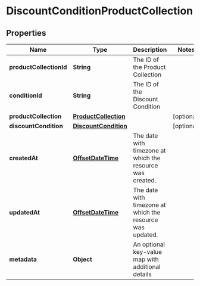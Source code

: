 # DiscountConditionProductCollection

## Properties
Name | Type | Description | Notes
------------ | ------------- | ------------- | -------------
**productCollectionId** | **String** | The ID of the Product Collection | 
**conditionId** | **String** | The ID of the Discount Condition | 
**productCollection** | [**ProductCollection**](ProductCollection.md) |  |  [optional]
**discountCondition** | [**DiscountCondition**](DiscountCondition.md) |  |  [optional]
**createdAt** | [**OffsetDateTime**](OffsetDateTime.md) | The date with timezone at which the resource was created. | 
**updatedAt** | [**OffsetDateTime**](OffsetDateTime.md) | The date with timezone at which the resource was updated. | 
**metadata** | **Object** | An optional key-value map with additional details | 
